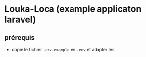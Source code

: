 # Louka-Loca (example applicaton laravel)

## prérequis  

- copie le fichier `.env.example` en `.env` et adapter les 
